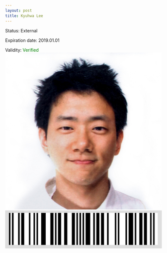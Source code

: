 ```yaml
---
layout: post
title: Kyuhwa Lee
---
```


Status: External

Expiration date: 2019.01.01

Validity: <font color="green"> Verified</font> 
![](/members/img/Kyuhwa_Lee.png)
![](/members/img/bar.png)
